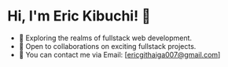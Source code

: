 # Hi, I'm Eric Kibuchi! 👋

- 👀 Exploring the realms of fullstack web development.
- 💞️ Open to collaborations on exciting fullstack projects.
- 📧 You can contact me via Email: [ericgithaiga007@gmail.com]
